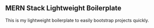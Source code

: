## MERN Stack Lightweight Boilerplate 
This is my lightweight boilerplate to easily bootstrap projects quickly. 